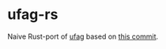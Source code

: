 # ufag-rs
Naive Rust-port of [ufag](https://github.com/sliedes/ufag/tree/46759e14ef12224d065dbcca7bbcf10bff9f651d) based on [this commit](https://github.com/sliedes/ufag/tree/46759e14ef12224d065dbcca7bbcf10bff9f651d).
